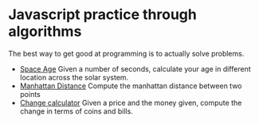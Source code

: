 # Javascript practice through algorithms

The best way to get good at programming is to actually solve problems.

- [Space Age](./Space-Age.md) Given a number of seconds, calculate your age in different location across the solar system.
- [Manhattan Distance](./Manhattan.md) Compute the manhattan distance between two points
- [Change calculator](./Change.md) Given a price and the money given, compute the change in terms of coins and bills.
